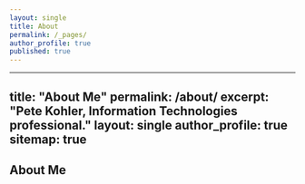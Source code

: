 ```yaml
---
layout: single
title: About
permalink: /_pages/
author_profile: true
published: true
---
```

---
title: "About Me"
permalink: /about/
excerpt: "Pete Kohler, Information Technologies professional."
layout: single
author_profile: true
sitemap: true
---
## About Me
